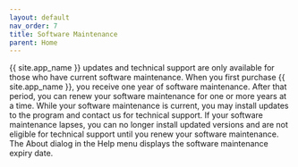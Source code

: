 ```yaml
---
layout: default
nav_order: 7
title: Software Maintenance
parent: Home
---
```


{{ site.app_name }} updates and technical support are only available for those who have current software maintenance. When you first purchase {{ site.app_name }}, you receive one year of software maintenance. After that period, you can renew your software maintenance for one or more years at a time. While your software maintenance is current, you may install updates to the program and contact us for technical support. If your software maintenance lapses, you can no longer install updated versions and are not eligible for technical support until you renew your software maintenance. The About dialog in the Help menu displays the software maintenance expiry date.